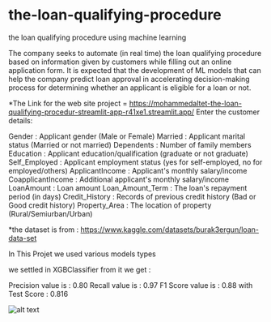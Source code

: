 # the-loan-qualifying-procedure
the loan qualifying procedure using machine learning


The company seeks to automate (in real time) the loan qualifying procedure based on information given by customers while filling out an online application form. It is expected that the development of ML models that can help the company predict loan approval in accelerating decision-making process for determining whether an applicant is eligible for a loan or not.

*The Link for the web site project = https://mohammedaltet-the-loan-qualifying-procedur-streamlit-app-r41xe1.streamlit.app/ Enter the customer details:

Gender : Applicant gender (Male or Female)
Married :	Applicant marital status (Married or not married)
Dependents : Number of family members
Education	 :	Applicant education/qualification (graduate or not graduate)
Self_Employed :	Applicant employment status (yes for self-employed, no for employed/others)
ApplicantIncome : Applicant's monthly salary/income
CoapplicantIncome : Additional applicant's monthly salary/income
LoanAmount : Loan amount
Loan_Amount_Term : The loan's repayment period (in days)
Credit_History : Records of previous credit history (Bad or Good credit history)
Property_Area : The location of property (Rural/Semiurban/Urban)



*the dataset is from : https://www.kaggle.com/datasets/burak3ergun/loan-data-set

In This Projet we used various models types

we settled in XGBClassifier from it we get :

Precision value is : 0.80
Recall value is : 0.97
F1 Score value is : 0.88
with Test Score : 0.816

![alt text](https://loanscanada.ca/wp-content/uploads/2016/04/116567372-1.jpg)
